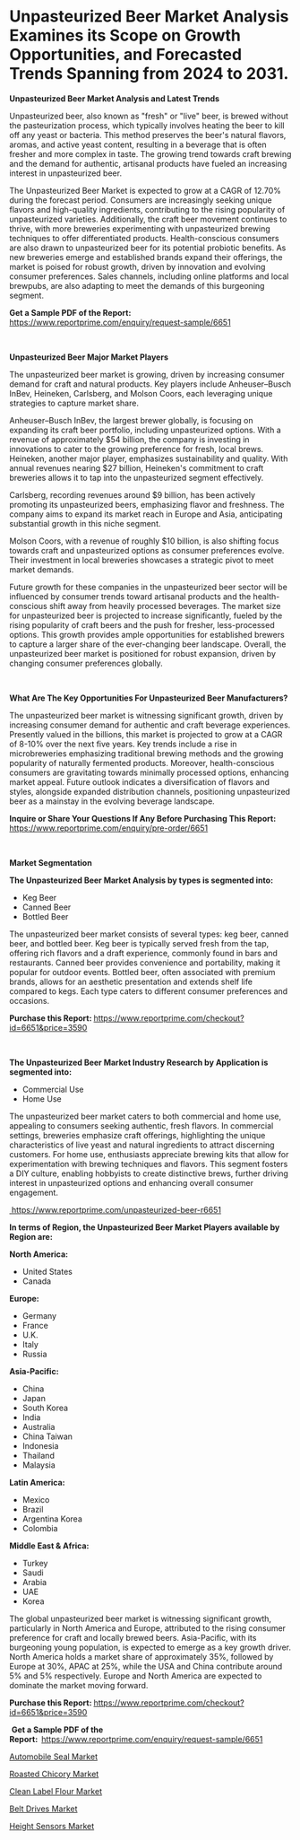<p><h1>Unpasteurized Beer Market Analysis Examines its Scope on Growth Opportunities, and Forecasted Trends Spanning from 2024 to 2031.</h1></p><p><strong>Unpasteurized Beer Market Analysis and Latest Trends</strong></p>
<p><p>Unpasteurized beer, also known as "fresh" or "live" beer, is brewed without the pasteurization process, which typically involves heating the beer to kill off any yeast or bacteria. This method preserves the beer's natural flavors, aromas, and active yeast content, resulting in a beverage that is often fresher and more complex in taste. The growing trend towards craft brewing and the demand for authentic, artisanal products have fueled an increasing interest in unpasteurized beer.</p><p>The Unpasteurized Beer Market is expected to grow at a CAGR of 12.70% during the forecast period. Consumers are increasingly seeking unique flavors and high-quality ingredients, contributing to the rising popularity of unpasteurized varieties. Additionally, the craft beer movement continues to thrive, with more breweries experimenting with unpasteurized brewing techniques to offer differentiated products. Health-conscious consumers are also drawn to unpasteurized beer for its potential probiotic benefits. As new breweries emerge and established brands expand their offerings, the market is poised for robust growth, driven by innovation and evolving consumer preferences. Sales channels, including online platforms and local brewpubs, are also adapting to meet the demands of this burgeoning segment.</p></p>
<p><strong>Get a Sample PDF of the Report:&nbsp;</strong> <a href="https://www.reportprime.com/enquiry/request-sample/6651">https://www.reportprime.com/enquiry/request-sample/6651</a></p>
<p>&nbsp;</p>
<p><strong>Unpasteurized Beer Major Market Players</strong></p>
<p><p>The unpasteurized beer market is growing, driven by increasing consumer demand for craft and natural products. Key players include Anheuser–Busch InBev, Heineken, Carlsberg, and Molson Coors, each leveraging unique strategies to capture market share.</p><p>Anheuser–Busch InBev, the largest brewer globally, is focusing on expanding its craft beer portfolio, including unpasteurized options. With a revenue of approximately $54 billion, the company is investing in innovations to cater to the growing preference for fresh, local brews. Heineken, another major player, emphasizes sustainability and quality. With annual revenues nearing $27 billion, Heineken's commitment to craft breweries allows it to tap into the unpasteurized segment effectively.</p><p>Carlsberg, recording revenues around $9 billion, has been actively promoting its unpasteurized beers, emphasizing flavor and freshness. The company aims to expand its market reach in Europe and Asia, anticipating substantial growth in this niche segment.</p><p>Molson Coors, with a revenue of roughly $10 billion, is also shifting focus towards craft and unpasteurized options as consumer preferences evolve. Their investment in local breweries showcases a strategic pivot to meet market demands.</p><p>Future growth for these companies in the unpasteurized beer sector will be influenced by consumer trends toward artisanal products and the health-conscious shift away from heavily processed beverages. The market size for unpasteurized beer is projected to increase significantly, fueled by the rising popularity of craft beers and the push for fresher, less-processed options. This growth provides ample opportunities for established brewers to capture a larger share of the ever-changing beer landscape. Overall, the unpasteurized beer market is positioned for robust expansion, driven by changing consumer preferences globally.</p></p>
<p>&nbsp;</p>
<p><strong>What Are The Key Opportunities For Unpasteurized Beer Manufacturers?</strong></p>
<p><p>The unpasteurized beer market is witnessing significant growth, driven by increasing consumer demand for authentic and craft beverage experiences. Presently valued in the billions, this market is projected to grow at a CAGR of 8-10% over the next five years. Key trends include a rise in microbreweries emphasizing traditional brewing methods and the growing popularity of naturally fermented products. Moreover, health-conscious consumers are gravitating towards minimally processed options, enhancing market appeal. Future outlook indicates a diversification of flavors and styles, alongside expanded distribution channels, positioning unpasteurized beer as a mainstay in the evolving beverage landscape.</p></p>
<p><strong>Inquire or Share Your Questions If Any Before Purchasing This Report:</strong> <a href="https://www.reportprime.com/enquiry/pre-order/6651">https://www.reportprime.com/enquiry/pre-order/6651</a></p>
<p>&nbsp;</p>
<p><strong>Market Segmentation</strong></p>
<p><strong>The Unpasteurized Beer Market Analysis by types is segmented into:</strong></p>
<p><ul><li>Keg Beer</li><li>Canned Beer</li><li>Bottled Beer</li></ul></p>
<p><p>The unpasteurized beer market consists of several types: keg beer, canned beer, and bottled beer. Keg beer is typically served fresh from the tap, offering rich flavors and a draft experience, commonly found in bars and restaurants. Canned beer provides convenience and portability, making it popular for outdoor events. Bottled beer, often associated with premium brands, allows for an aesthetic presentation and extends shelf life compared to kegs. Each type caters to different consumer preferences and occasions.</p></p>
<p><strong>Purchase this Report:&nbsp;</strong><a href="https://www.reportprime.com/checkout?id=6651&price=3590">https://www.reportprime.com/checkout?id=6651&price=3590</a></p>
<p>&nbsp;</p>
<p><strong>The Unpasteurized Beer Market Industry Research by Application is segmented into:</strong></p>
<p><ul><li>Commercial Use</li><li>Home Use</li></ul></p>
<p><p>The unpasteurized beer market caters to both commercial and home use, appealing to consumers seeking authentic, fresh flavors. In commercial settings, breweries emphasize craft offerings, highlighting the unique characteristics of live yeast and natural ingredients to attract discerning customers. For home use, enthusiasts appreciate brewing kits that allow for experimentation with brewing techniques and flavors. This segment fosters a DIY culture, enabling hobbyists to create distinctive brews, further driving interest in unpasteurized options and enhancing overall consumer engagement.</p></p>
<p><a href="https://www.reportprime.com/unpasteurized-beer-r6651">&nbsp;https://www.reportprime.com/unpasteurized-beer-r6651</a></p>
<p><strong>In terms of Region, the Unpasteurized Beer Market Players available by Region are:</strong></p>
<p>
    <p> <strong> North America: </strong>
        <ul>
            <li>United States</li>
            <li>Canada</li>
        </ul>
        </p> 
    <p> <strong> Europe: </strong>
        <ul>
            <li>Germany</li>
            <li>France</li>
            <li>U.K.</li>
            <li>Italy</li>
            <li>Russia</li>
        </ul>
        </p> 
    <p> <strong> Asia-Pacific: </strong>
        <ul>
            <li>China</li>
            <li>Japan</li>
            <li>South Korea</li>
            <li>India</li>
            <li>Australia</li>
            <li>China Taiwan</li>
            <li>Indonesia</li>
            <li>Thailand</li>
            <li>Malaysia</li>
        </ul>
        </p> 
    <p> <strong> Latin America: </strong>
        <ul>
            <li>Mexico</li>
            <li>Brazil</li>
            <li>Argentina Korea</li>
            <li>Colombia</li>
        </ul>
        </p> 
    <p> <strong> Middle East & Africa: </strong>
        <ul>
            <li>Turkey</li>
            <li>Saudi</li>
            <li>Arabia</li>
            <li>UAE</li>
            <li>Korea</li>
        </ul>
    </p>
    </p>
<p><p>The global unpasteurized beer market is witnessing significant growth, particularly in North America and Europe, attributed to the rising consumer preference for craft and locally brewed beers. Asia-Pacific, with its burgeoning young population, is expected to emerge as a key growth driver. North America holds a market share of approximately 35%, followed by Europe at 30%, APAC at 25%, while the USA and China contribute around 5% and 5% respectively. Europe and North America are expected to dominate the market moving forward.</p></p>
<p><strong>Purchase this Report: </strong><a href="https://www.reportprime.com/checkout?id=6651&price=3590">https://www.reportprime.com/checkout?id=6651&price=3590</a></p>
<p>&nbsp;<strong>Get a Sample PDF of the Report:&nbsp;&nbsp;</strong><a href="https://www.reportprime.com/enquiry/request-sample/6651">https://www.reportprime.com/enquiry/request-sample/6651</a></p>
<p><strong></strong></p>
<p><p><a href="https://issuu.com/reportprime-2/docs/automobile-seal-market-size-2030.pp_827f07a75e9096">Automobile Seal Market</a></p><p><a href="https://github.com/MarlinNader2023/Market-Research-Report-List-1/blob/main/roasted-chicory-market.md">Roasted Chicory Market</a></p><p><a href="https://github.com/SanjidaMahmud81/Market-Research-Report-List-1/blob/main/clean-label-flour-market.md">Clean Label Flour Market</a></p><p><a href="https://issuu.com/reportprime-2/docs/belt-drives-market-size-2030.pptx_4a8f41d54c2f45">Belt Drives Market</a></p><p><a href="https://www.linkedin.com/pulse/market-forecasting-change-global-height-sensors-dynamics-y2nte?trackingId=y6dMCw11SdqjJfCG1PGJRA%3D%3D">Height Sensors Market</a></p></p>